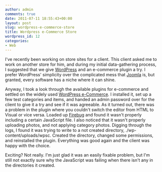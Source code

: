 ```yaml
---
author: admin
comments: true
date: 2011-07-11 18:55:43+00:00
layout: post
slug: wordpress-e-commerce-store
title: Wordpress e-Commerce Store
wordpress_id: 12
categories:
- Web
---
```


I've recently been working on store sites for a client. This client asked me to work on another store for him, and during my initial data-gathering process, I suggested that we give [WordPress](http://wordpress.org/) and an e-commerce plugin a try. I prefer WordPress' simplicity over the complicated mess that [Joomla](http://www.joomla.org/) is, but granted, every software has a niche where it can shine.

Anyway, I took a look through the available plugins for e-commerce and settled on the widely used [WordPress e-Commerce](http://www.instinct.co.nz/e-commerce/). I installed it, set up a few test categories and items, and handed an admin password over for the client to give it a try and see if it was agreeable. As it turned out, there was a problem in the plugin where you couldn't switch the editor from HTML to Visual or vice versa. Loaded up [Firebug](http://getfirebug.com/) and found it wasn't properly including a certain JavaScript file. I also noticed that it wasn't properly uploading photos, and not applying category photos. Digging through the logs, I found it was trying to write to a not created directory, ./wp-content/uploads/wpsc. Created the directory, changed some permissions, and reinstalled the plugin. Everything was good again and the client was happy with the choice.

Exciting? Not really. I'm just glad it was an easily fixable problem, but I'm still not exactly sure why the JavaScript was failing when there isn't any in the directories it created.

